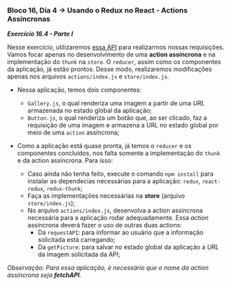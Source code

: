 ### Bloco 16, Dia 4 -> Usando o Redux no React - Actions Assíncronas

_**Exercício 16.4 - Parte I**_

Nesse exercício, utilizaremos [essa API](https://aws.random.cat/meow) para realizarmos nossas requisições. Vamos focar apenas no desenvolvimento de uma **action assíncrona** e na implementação do `thunk` na `store`. O `reducer`, assim como os componentes da aplicação, já estão prontos. Desse modo, realizaremos modificações apenas nos arquivos `actions/index.js` e `store/index.js`.

 - Nessa aplicação, temos dois componentes: 
   - `Gallery.js`, o qual renderiza uma imagem a partir de uma _URL_ armazenada no estado global da aplicação;
   - `Button.js`, o qual renderiza um botão que, ao ser clicado, faz a requisição de uma imagem e armazena a URL no estado global por meio de uma `action` assíncrona;

 - Como a aplicação está quase pronta, já temos o `reducer` e os componentes concluídos, nos falta somente a implementação do `thunk` e da action assíncrona. Para isso:
   - Caso ainda não tenha feito, execute o comando `npm install` para instalar as dependecias necessárias para a aplicação: `redux`, `react-redux`, `redux-thunk`;
   - Faça as implementações necessárias na **store** (arquivo `store/index.js`);
   - No arquivo `actions/index.js`, desenvolva a action assíncrona necessária para a aplicação rodar adequadamente. Essa _action_ assíncrona deverá fazer o uso de outras duas actions:
     - Da `requestAPI`: para informar ao usuário que a informação solicitada está carregando;
     - Da `getPicture`: para salvar no estado global da aplicação a _URL_ da imagem solicitada da API;
 
_Observação: Para essa aplicação, é necessário que o nome da action assíncrona seja **fetchAPI**._
